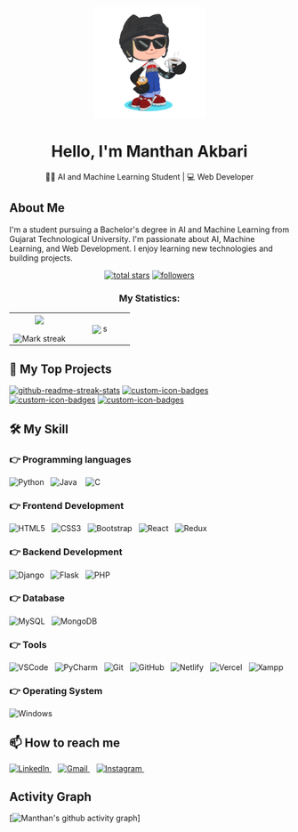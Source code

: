 <div align=center>
        <img src="https://raw.githubusercontent.com/AhmedFathyDev/AhmedFathyDev/main/GitHub.png" alt="GitHub Octocat Drinking a Cup of Coffee" height="200">
</div>

<div align="center">
  <h1> Hello, I'm Manthan Akbari</h1>
    <p>👨‍💻 AI and Machine Learning Student | 💻 Web Developer</p>
</div>


## About Me

I'm a student pursuing a Bachelor's degree in AI and Machine Learning from Gujarat Technological University. I'm passionate about AI, Machine Learning, and Web Development. I enjoy learning new technologies and building projects.


<p align="center">
  <a href="https://github.com/mdakbari?tab=repositories&sort=stargazers">
    <img alt="total stars" title="Total stars on GitHub" src="https://custom-icon-badges.prathmeshsoni.works/github/stars/?username=mdakbari"/></a>
  <a href="https://github.com/mdakbari?tab=followers">
    <img alt="followers" title="Follow me on Github" src="https://custom-icon-badges.prathmeshsoni.works/github/followers/?username=mdakbari"/></a>
</p>


<h3 align="center">My Statistics:</h3>
<p align="center">
<table align="center">
<tr border="none">
<td width="50%" align="center">
  
  <img  align="center"  src="https://github-readme-stats.vercel.app/api?username=mdakbari&theme=dark&show_icons=true&count_private=true" />
  <br></br>
  <img  title="🔥 Get streak stats for your profile at git.io/streak-stats" alt="Mark streak" src="https://github-readme-streak-stats.herokuapp.com/?user=mdakbari&theme=dark&hide_border=false" /> 
</td>
<td width="50%" align="center">

  <img  align="center"  src="https://github-readme-stats.anuraghazra1.vercel.app/api/top-langs/?username=mdakbari&theme=dark&hide_border=false&no-bg=true&no-frame=true&langs_count=10"/>
  s
  </td>
</tr>
</table>


 <summary><h2>📘 My Top Projects</h2></summary>

  <!-- Repo info cards - https://github.com/anuraghazra/github-readme-stats -->
  <p align="left">
    <a href="https://github.com/mdakbari/ecom"><img width="300" src="https://denvercoder1-github-readme-stats.vercel.app/api/pin/?username=mdakbari&repo=stellarStories&theme=react&bg_color=1F222E&title_color=70a5fd&hide_border=true&icon_color=F8D866" alt="github-readme-streak-stats"></a>
    <a href="https://github.com/mdakbari/react_app"><img width="300" src="https://denvercoder1-github-readme-stats.vercel.app/api/pin/?username=mdakbari&repo=react_app&theme=react&bg_color=1F222E&title_color=70a5fd&hide_border=true&icon_color=F8D866" alt="custom-icon-badges"></a>
    <a href="https://github.com/mdakbari/flask-login"><img width="300" src="https://denvercoder1-github-readme-stats.vercel.app/api/pin/?username=mdakbari&repo=flask-login&theme=react&bg_color=1F222E&title_color=70a5fd&hide_border=true&icon_color=F8D866" alt="custom-icon-badges"></a>
    <a href="https://github.com/mdakbari/ecom"><img width="300" src="https://denvercoder1-github-readme-stats.vercel.app/api/pin/?username=mdakbari&repo=ecom&theme=react&bg_color=1F222E&title_color=70a5fd&hide_border=true&icon_color=F8D866" alt="custom-icon-badges"></a>
  </p>


## 🛠️ My Skill

### 👉 Programming languages

<p align="left">
    <img src="https://img.shields.io/badge/Python-3776AB?style=for-the-badge&logo=python&logoColor=white" alt="Python" />&nbsp;&nbsp;
    <img src="https://img.shields.io/badge/Java-007396?style=for-the-badge&logo=java&logoColor=white" alt="Java" />
    &nbsp;&nbsp;
    <img src="https://img.shields.io/badge/C-00599C?style=for-the-badge&logo=c&logoColor=white" alt="C" />&nbsp;&nbsp;
</p>

### 👉 Frontend Development

<p align="left">
    <img src="https://img.shields.io/badge/HTML5-E34F26?style=for-the-badge&logo=html5&logoColor=white" alt="HTML5" />&nbsp;&nbsp;
    <img src="https://img.shields.io/badge/CSS3-1572B6?style=for-the-badge&logo=css3&logoColor=white" alt="CSS3" />&nbsp;&nbsp;
    <img src="https://img.shields.io/badge/Bootstrap-563D7C?style=for-the-badge&logo=bootstrap&logoColor=white" alt="Bootstrap" />&nbsp;&nbsp;
    <img src="https://img.shields.io/badge/React-61DAFB?style=for-the-badge&logo=react&logoColor=black" alt="React" />&nbsp;&nbsp;
    <img src="https://img.shields.io/badge/JavaScript-F7DF1E?style=for-the-badge&logo=javascript&logoColor=black" alt="Redux" />&nbsp;&nbsp;

</p>

### 👉 Backend Development

<p align="left">
    <img src="https://img.shields.io/badge/djnago-092E20?style=for-the-badge&logo=django&logoColor=white" alt="Django" />&nbsp;&nbsp;
    <img src="https://img.shields.io/badge/flask-000000?style=for-the-badge&logo=flask&logoColor=white" alt="Flask" />&nbsp;&nbsp;
    <img src="https://img.shields.io/badge/php-777BB4?style=for-the-badge&logo=php&logoColor=white" alt="PHP" />&nbsp;&nbsp;

</p>

### 👉 Database

<p align="left">
    <img src="https://img.shields.io/badge/MySQL-4479A1?style=for-the-badge&logo=mysql&logoColor=white" alt="MySQL" />&nbsp;&nbsp;
    <img src="https://img.shields.io/badge/MongoDB-47A248?style=for-the-badge&logo=mongodb&logoColor=white" alt="MongoDB" />&nbsp;&nbsp;
    


</p>


### 👉 Tools

<p align="left">
    <img src="https://img.shields.io/badge/VSCode-007ACC?style=for-the-badge&logo=visual-studio-code&logoColor=white" alt="VSCode" />&nbsp;&nbsp;
    <img src="https://img.shields.io/badge/PyCharm-000000?style=for-the-badge&logo=pycharm&logoColor=white" alt="PyCharm" />&nbsp;&nbsp;
    <img src="https://img.shields.io/badge/Git-F05032?style=for-the-badge&logo=git&logoColor=white" alt="Git" />&nbsp;&nbsp;
    <img src="https://img.shields.io/badge/GitHub-181717?style=for-the-badge&logo=github&logoColor=white" alt="GitHub" />&nbsp;&nbsp;
    <img src="https://img.shields.io/badge/Netlify-00C7B7?style=for-the-badge&logo=netlify&logoColor=white" alt="Netlify" />&nbsp;&nbsp;
    <img src="https://img.shields.io/badge/vercel-000000?style=for-the-badge&logo=vercel&logoColor=white" alt="Vercel" />&nbsp;&nbsp;
    <img src="https://img.shields.io/badge/Xampp-F37623?style=for-the-badge&logo=xampp&logoColor=white" alt="Xampp" />&nbsp;&nbsp;

</p>

### 👉 Operating System

<p align="left">
    <img src="https://img.shields.io/badge/Windows-0078D6?style=for-the-badge&logo=windows&logoColor=white" alt="Windows" />&nbsp;&nbsp;
    
</p>

## 📫 How to reach me

<p align="left">
    <a href="https://www.linkedin.com/in/manthan-akbari-825995236/">
        <img src="https://img.shields.io/badge/LinkedIn-0077B5?style=for-the-badge&logo=linkedin&logoColor=white" alt="LinkedIn" />
    </a>&nbsp;&nbsp;
    <a href="mailto:md.akbari1811@gmail.com">
        <img src="https://img.shields.io/badge/Gmail-D14836?style=for-the-badge&logo=gmail&logoColor=white" alt="Gmail" />
    </a>&nbsp;&nbsp;
    <a href="https://www.instagram.com/md_akbari18/">
        <img src="https://img.shields.io/badge/Instagram-E4405F?style=for-the-badge&logo=instagram&logoColor=white" alt="Instagram" />
    </a>&nbsp;&nbsp;

</p>


## Activity Graph

[![Manthan's github activity graph](https://github-readme-activity-graph.vercel.app/graph?username=mdakbari&bg_color=000000&color=eee2ed&line=f2f2f2&point=fa0000&area=true&hide_border=true)]
